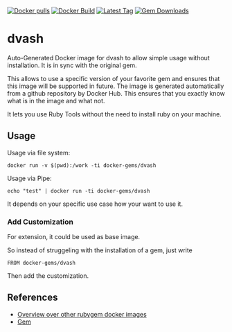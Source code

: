 [![Docker pulls](https://img.shields.io/docker/pulls/rubygem/dvash.svg)](https://hub.docker.com/r/rubygem/dvash/)
[![Docker Build](https://img.shields.io/docker/automated/rubygem/dvash.svg)](https://hub.docker.com/r/rubygem/dvash/)
[![Latest Tag](https://img.shields.io/github/tag/docker-rubygem/dvash.svg)](https://hub.docker.com/r/rubygem/dvash/)
[![Gem Downloads](https://img.shields.io/gem/dt/dvash.svg)](https://rubygems.org/gems/dvash/)
# dvash

Auto-Generated Docker image for dvash to allow simple usage without installation.
It is in sync with the original gem.

This allows to use a specific version of your favorite gem and ensures that this image will be supported in future.
The image is generated automatically from a github repository by Docker Hub.
This ensures that you exactly know what is in the image and what not.

It lets you use Ruby Tools without the need to install ruby on your machine.

## Usage

Usage via file system:

`docker run -v $(pwd):/work -ti docker-gems/dvash`

Usage via Pipe:

`echo "test" | docker run -ti docker-gems/dvash`

It depends on your specific use case how your want to use it.

### Add Customization

For extension, it could be used as base image.

So instead of struggeling with the installation of a gem, just write

`FROM docker-gems/dvash`

Then add the customization.

## References

 - [Overview over other rubygem docker images](https://github.com/thinkbot/docker-rubygem)
 - [Gem](https://rubygems.org/gems/dvash/)
